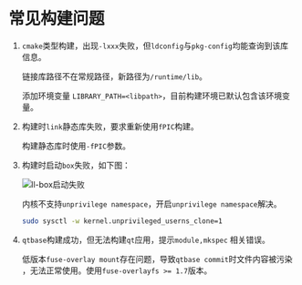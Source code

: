 <!--
SPDX-FileCopyrightText: 2023 UnionTech Software Technology Co., Ltd.

SPDX-License-Identifier: LGPL-3.0-or-later
-->

# 常见构建问题

1. `cmake`类型构建，出现`-lxxx`失败，但`ldconfig`与`pkg-config`均能查询到该库信息。

    链接库路径不在常规路径，新路径为`/runtime/lib`。

    添加环境变量 `LIBRARY_PATH=<libpath>`，目前构建环境已默认包含该环境变量。

2. 构建时`link`静态库失败，要求重新使用`fPIC`构建。

    构建静态库时使用`-fPIC`参数。

3. 构建时启动`box`失败，如下图：

    ![ll-box启动失败](images/ll-box-start-failed.png)

    内核不支持`unprivilege namespace`，开启`unprivilege namespace`解决。

    ```bash
    sudo sysctl -w kernel.unprivileged_userns_clone=1
    ```

4. `qtbase`构建成功，但无法构建`qt`应用，提示`module,mkspec` 相关错误。

    低版本`fuse-overlay mount`存在问题，导致`qtbase commit`时文件内容被污染 ，无法正常使用。使用`fuse-overlayfs >= 1.7`版本。
